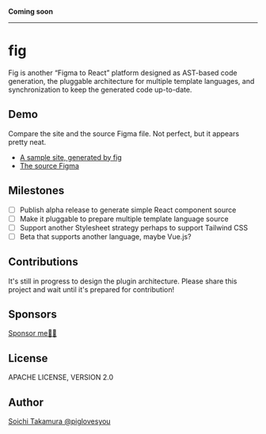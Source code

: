 **Coming soon**

---
# fig

Fig is another “Figma to React” platform designed as AST-based code generation, the pluggable architecture for multiple template languages, and synchronization to keep the generated code up-to-date.

## Demo

Compare the site and the source Figma file. Not perfect, but it appears pretty neat.

* [A sample site, generated by fig](https://piglovesyou.github.io/fig/patagonia/public/)
* [The source Figma](https://www.figma.com/file/pC6EOjjdZpS7PVsPTgjNLL/Patagonia?node-id=1%3A4)

## Milestones

- [ ] Publish alpha release to generate simple React component source
- [ ] Make it pluggable to prepare multiple template language source
- [ ] Support another Stylesheet strategy perhaps to support Tailwind CSS
- [ ] Beta that supports another language, maybe Vue.js?

## Contributions

It's still in progress to design the plugin architecture. Please share this project and wait until it's prepared for contribution!

## Sponsors

[Sponsor me🍦🥶](https://github.com/sponsors/piglovesyou)

## License

APACHE LICENSE, VERSION 2.0

## Author

[Soichi Takamura @piglovesyou](https://github.com/piglovesyou/)
